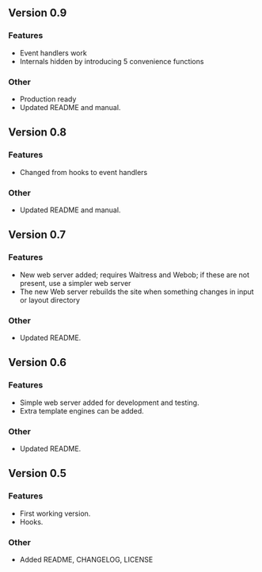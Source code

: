 Version 0.9
-----------

### Features
-   Event handlers work
-   Internals hidden by introducing 5 convenience functions

### Other
-   Production ready
-   Updated README and manual.

Version 0.8
-----------

### Features
-   Changed from hooks to event handlers

### Other
-   Updated README and manual.

Version 0.7
-----------

### Features
-   New web server added; requires Waitress and Webob; if these are not	present, use a simpler web server
-   The new Web server rebuilds the site when something changes in input or layout directory

### Other
-   Updated README.

Version 0.6
-----------

### Features
-   Simple web server added for development and testing.
-   Extra template engines can be added.

### Other
-   Updated README.

Version 0.5
-----------

### Features
-   First working version.
-   Hooks.

### Other
-   Added README, CHANGELOG, LICENSE
